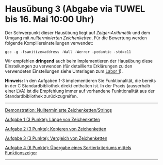 # Hausübung 3 (Abgabe via TUWEL bis 16. Mai 10:00 Uhr)

Der Schwerpunkt dieser Hausübung liegt auf *Zeiger-Arithmetik* und dem Umgang mit *nullterminierten Zeichenketten*.
Für die Bewertung werden folgende Kompiliereinstellungen verwendet:
```shell
gcc -g -fsanitize=address -Wall -Werror -pedantic -std=c11
```
Wir empfehlen **dringend** auch beim Implementieren der Hausübung diese Einstellungen zu verwenden (für detaillierte Erklärungen zu den verwendeten Einstellungen siehe Unterlagen zum [Labor 1](https://gitlab.tuwien.ac.at/360.016_programming_1/labor1]https://gitlab.tuwien.ac.at/360.016_programming_1/labor)).


**Hinweis:** In den Aufgaben 1-3 implementieren Sie Funktionalität, die bereits in der C Standardbibliothek direkt enthalten ist. In der Praxis (ausserhalb einer LVA) ist die Empfehlung immer auf vorhandene Funktionalität aus der Standardbibliothek zurückzugreifen.

---

[Demonstration: Nullterminierte Zeichenketten/Strings](demo/)

[Aufgabe 1 (3 Punkte): Länge von Zeichenketten](task1/)

[Aufgabe 2 (3 Punkte): Kopieren von Zeichenketten](task2/)

[Aufgabe 3 (3 Punkte): Vergleich von Zeichenketten](task3/)

[Aufgabe 4 (6 Punkte): Übergabe eines Sortierkriteriums mittels Funktionszeiger](task4/)

---
